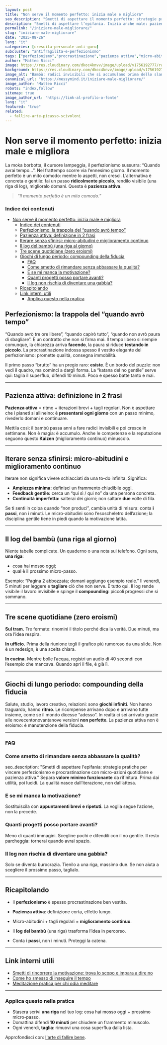 ```yaml
---
layout: post
title: "Non serve il momento perfetto: inizia male e migliora"
seo_description: "Smetti di aspettare il momento perfetto: strategie pratiche e gentili per superare perfezionismo e procrastinazione con micro-azioni quotidiane e pazienza attiva."
description: "Smetti di aspettare l’epifania. Inizia anche male: pazienza attiva, micro-iterazioni e log del bambù per sbloccare perfezionismo e procrastinazione."
permalink: "/iniziare-male-migliorare/"
slug: "iniziare-male-migliorare"
date: "2025-08-26"
lang: "it"
categories: [crescita-personale-anti-guru]
subcluster: "antifragilita-e-perfezionismo"
tags: ["perfezionismo","procrastinazione","pazienza attiva","micro-abitudini","miglioramento continuo","kaizen","compounding","disciplina gentile"]
author: "Matteo Ricci"
image: https://res.cloudinary.com/dkoc4knvv/image/upload/v1756192777/radici_1920_etnsz5.webp
background: https://res.cloudinary.com/dkoc4knvv/image/upload/v1756192777/radici_600_yhtq3e.webp
image_alt: "Bambù: radici invisibili che si accumulano prima dello slancio in altezza"
canonical_url: "https://messymind.it/iniziare-male-migliorare/"
image_author: "Matteo Ricci"
robots: "index,follow"
sitemap: true
image_author_url: "https://link-al-profilo-o-fonte"
lang: "it"
featured: "true"
related: 
  - fallire-arte-picasso-scivoloni 
---
```


# Non serve il momento perfetto: inizia male e migliora

  <script type="application/ld+json">
  {
    "@context":"https://schema.org",
    "@type":"BlogPosting",
    "headline":"Non serve il momento perfetto: inizia male e migliora",
    "description":"Smetti di aspettare l’epifania. Inizia anche male: pazienza attiva, micro-iterazioni e log del bambù per sbloccare perfezionismo e procrastinazione.",
    "author":{"@type":"Person","name":"Matteo Ricci"},
    "datePublished":"2025-08-24",
    "dateModified":"2025-08-24",
    "mainEntityOfPage":{"@type":"WebPage","@id":"https://messymind.it/iniziare-male-migliorare/"},
    "image":"https://messymind.it/assets/img/cover/bambu-radici-crescita.webp",
    "publisher":{"@type":"Organization","name":"MessyMind"}
  }
  </script>

  La moka borbotta, il cursore lampeggia, il perfezionismo sussurra: “Quando avrai tempo…”. Nel frattempo scorre via l’ennesimo giorno. Il momento perfetto è un mito comodo: mentre lo aspetti, non cresci. L’alternativa è concreta e gentile: fai un passo **ridicolmente piccolo**, rendilo visibile (una riga di log), miglioralo domani. Questa è **pazienza attiva**.

  > *“Il momento perfetto è un mito comodo.”*

### Indice dei contenuti

- [Non serve il momento perfetto: inizia male e migliora](#non-serve-il-momento-perfetto-inizia-male-e-migliora)
    - [Indice dei contenuti](#indice-dei-contenuti)
  - [Perfezionismo: la trappola del “quando avrò tempo”](#perfezionismo-la-trappola-del-quando-avrò-tempo)
  - [Pazienza attiva: definizione in 2 frasi](#pazienza-attiva-definizione-in-2-frasi)
  - [Iterare senza sfinirsi: micro-abitudini e miglioramento continuo](#iterare-senza-sfinirsi-micro-abitudini-e-miglioramento-continuo)
  - [Il log del bambù (una riga al giorno)](#il-log-del-bambù-una-riga-al-giorno)
  - [Tre scene quotidiane (zero eroismi)](#tre-scene-quotidiane-zero-eroismi)
  - [Giochi di lungo periodo: compounding della fiducia](#giochi-di-lungo-periodo-compounding-della-fiducia)
    - [FAQ](#faq)
    - [Come smetto di rimandare senza abbassare la qualità?](#come-smetto-di-rimandare-senza-abbassare-la-qualità)
    - [E se mi manca la motivazione?](#e-se-mi-manca-la-motivazione)
    - [Quanti progetti posso portare avanti?](#quanti-progetti-posso-portare-avanti)
    - [Il log non rischia di diventare una gabbia?](#il-log-non-rischia-di-diventare-una-gabbia)
  - [Ricapitolando](#ricapitolando)
  - [Link interni utili](#link-interni-utili)
    - [Applica questo nella pratica](#applica-questo-nella-pratica)

## Perfezionismo: la trappola del “quando avrò tempo”

“Quando avrò tre ore libere”, “quando capirò tutto”, “quando non avrò paura di sbagliare”. È un contratto che non si firma mai. Il tempo libero si riempie comunque, la chiarezza arriva **facendo**, la paura si riduce **testando in piccolo**. La procrastinazione indossa spesso il vestito elegante del perfezionismo: promette qualità, consegna immobilità.

Il primo passo “brutto” ha un pregio raro: **esiste**. È un bordo del puzzle: non vedi il quadro, ma cominci a dargli forma. La “katana del no gentile” serve qui: taglia il superfluo, difendi 10 minuti. Poco e spesso batte tanto e mai.

  ---

## Pazienza attiva: definizione in 2 frasi

**Pazienza attiva** = ritmo + iterazioni brevi + tagli regolari.
Non è aspettare che i pianeti si allineino: è **presentarsi ogni giorno** con un passo minimo, rivederlo domani e continuare.

Mettila così: il bambù passa anni a fare radici invisibili e poi cresce in settimane. Non è magia: è accumulo. Anche le competenze e la reputazione seguono questo **Kaizen** (miglioramento continuo) minuscolo.

---

## Iterare senza sfinirsi: micro-abitudini e miglioramento continuo

Iterare non significa vivere schiacciati da una to-do infinita. Significa:

* **Ampiezza minima:** definisci un frammento chiudibile oggi.
* **Feedback gentile:** cerca un “qui sì / qui no” da una persona concreta.
* **Continuità imperfetta:** salterai dei giorni; non saltare **due** volte di fila.

Se ti senti in colpa quando “non produci”, cambia unità di misura: conta **i passi**, non i minuti. Le micro-abitudini sono l’esoscheletro dell’azione; la disciplina gentile tiene in piedi quando la motivazione latita.

---

## Il log del bambù (una riga al giorno)

Niente tabelle complicate. Un quaderno o una nota sul telefono. Ogni sera, **una riga**:

* cosa hai mosso oggi;
* qual è il prossimo micro-passo.

Esempio: “Pagina 2 abbozzata; domani aggiungo esempio reale.”
Il venerdì, 5 minuti per leggere e **tagliare** ciò che non serve. È tutto qui. Il log rende visibile il lavoro invisibile e spinge il **compounding**: piccoli progressi che si sommano.

---

## Tre scene quotidiane (zero eroismi)

**Sul tram.** Tre fermate: rinomini il titolo perché dica la verità. Due minuti, ma ora l’idea respira.

**In ufficio.** Prima della riunione togli il grafico più rumoroso da una slide. Non è un redesign, è una scelta chiara.

**In cucina.** Mentre bolle l’acqua, registri un audio di 40 secondi con l’esempio che mancava. Quando apri il file, è già lì.

---

## Giochi di lungo periodo: compounding della fiducia

Salute, studio, lavoro creativo, relazioni: sono **giochi infiniti**. Non hanno traguardo, hanno **ritmo**. Le ricompense arrivano dopo e arrivano tutte insieme, come se il mondo dicesse “adesso”. In realtà ci sei arrivato grazie alle novecentonovantanove versioni **non perfette**. La pazienza attiva non è eroismo: è manutenzione della fiducia.

---

### FAQ

### Come smetto di rimandare senza abbassare la qualità?
seo_description: "Smetti di aspettare l'epifania: strategie pratiche per vincere perfezionismo e procrastinazione con micro-azioni quotidiane e pazienza attiva."
Separa **valore minimo funzionante** da rifinitura. Prima dai utilità, poi lucidi. La qualità nasce dall’iterazione, non dall’attesa.

### E se mi manca la motivazione?

Sostituiscila con **appuntamenti brevi e ripetuti**. La voglia segue l’azione, non la precede.

### Quanti progetti posso portare avanti?

Meno di quanti immagini. Scegline pochi e difendili con il no gentile. Il resto parcheggia: tornerai quando avrai spazio.

### Il log non rischia di diventare una gabbia?

Solo se diventa burocrazia. Tienilo a una riga, massimo due. Se non aiuta a scegliere il prossimo passo, taglialo.

---

## Ricapitolando

* Il **perfezionismo** è spesso procrastinazione ben vestita.

* **Pazienza attiva**: definizione corta, effetto lungo.

* Micro-abitudini + tagli regolari = **miglioramento continuo**.

* Il **log del bambù** (una riga) trasforma l’idea in percorso.

* Conta i **passi**, non i minuti. Proteggi la catena.

---

## Link interni utili

* [Smetti di rincorrere la motivazione: trova lo scopo e impara a dire no](/scopo-motivazione-arte-del-no/)
* [Come ho smesso di inseguire il tempo](/come-ho-smesso-di-inseguire-il-tempo)
* [Meditazione pratica per chi odia meditare](/come-meditare-senza-sedersi-a-gambe-incrociate/)

---

### Applica questo nella pratica

* Stasera scrivi **una riga** nel tuo log: cosa hai mosso oggi + prossimo micro-passo.
* Domattina difendi **10 minuti** per chiudere un frammento minuscolo.
* Ogni venerdì, **taglia**: rimuovi una cosa superflua dalla lista.

Approfondisci con: [l'arte di fallire bene](/fallire-arte-picasso-scivoloni).
